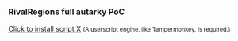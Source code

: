 ### RivalRegions full autarky PoC

<a href="https://example.com/your_script.user.js">Click to install script X</a>
<small>(A userscript engine, like Tampermonkey, is required.)</small>
